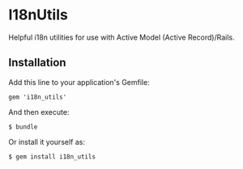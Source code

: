 # I18nUtils

Helpful i18n utilities for use with Active Model (Active Record)/Rails.

## Installation

Add this line to your application's Gemfile:

    gem 'i18n_utils'

And then execute:

    $ bundle

Or install it yourself as:

    $ gem install i18n_utils
